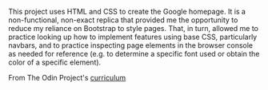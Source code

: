 This project uses HTML and CSS to create the Google homepage. It is a non-functional, non-exact replica that provided me the opportunity to reduce my reliance on Bootstrap to style pages.
That, in turn, allowed me to practice looking up how to implement features using base CSS, particularly navbars, and to practice inspecting page elements in the browser console as needed for reference (e.g. to determine a specific font used or obtain the color of a specific element).

From The Odin Project's [curriculum](http://www.theodinproject.com/courses/web-development-101/lessons/html-css)

